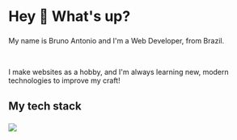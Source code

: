 <h1 align="left">Hey 👋 What's up?</h1>

###

<p align="left">My name is Bruno Antonio and I'm a Web Developer, from Brazil.</p>
<br />
<p align="left">I make websites as a hobby, and I'm always learning new, modern technologies to improve my craft!</p> 

###

<h2 align="left">My tech stack</h2>

###

<p>
  <a href="https://skillicons.dev">
    <img src="https://skillicons.dev/icons?i=javascript,typescript,tailwindcss,react,nodejs,express,mysql,mongodb" />
  </a>
</p>

###
